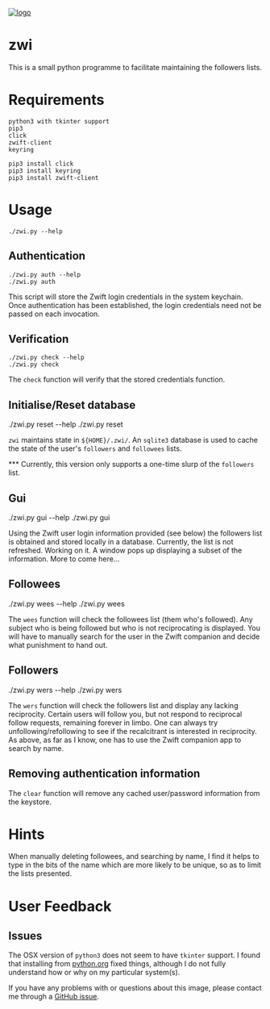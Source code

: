 [![logo](https://raw.githubusercontent.com/permezel/zwi/master/logo.png)](https://zwift.com/)
# zwi

This is a small python programme to facilitate maintaining the followers lists.

# Requirements

    python3 with tkinter support
    pip3
    click
    zwift-client
    keyring

    pip3 install click
    pip3 install keyring
    pip3 install zwift-client
  
# Usage

    ./zwi.py --help

## Authentication

    ./zwi.py auth --help
    ./zwi.py auth

This script will store the Zwift login credentials in the system keychain.
Once authentication has been established, the login credentials need not be passed on each invocation.

## Verification

    ./zwi.py check --help
    ./zwi.py check

The `check` function will verify that the stored credentials function.

## Initialise/Reset database

   ./zwi.py reset --help
   ./zwi.py reset

`zwi` maintains state in `${HOME}/.zwi/`.  An `sqlite3` database is used to cache the state of the user's `followers` and `followees` lists.

*** Currently, this version only supports a one-time slurp of the `followers` list.

## Gui

   ./zwi.py gui --help
   ./zwi.py gui

Using the Zwift user login information provided (see below) the followers list is obtained and stored locally in a database.
Currently, the list is not refreshed.  Working on it.
A window pops up displaying a subset of the information.
More to come here...
   
## Followees

   ./zwi.py wees --help
   ./zwi.py wees

The `wees` function will check the followees list (them who's followed).
Any subject who is being followed but who is not reciprocating is displayed.
You will have to manually search for the user in the Zwift companion and decide what punishment to hand out.

## Followers

   ./zwi.py wers --help
   ./zwi.py wers

The `wers` function will check the followers list and display any lacking reciprocity.
Certain users will follow you, but not respond to reciprocal follow requests, remaining forever in limbo.
One can always try unfollowing/refollowing to see if the recalcitrant is interested in reciprocity.
As above, as far as I know, one has to use the Zwift companion app to search by name.

## Removing authentication information

The `clear` function will remove any cached user/password information from the keystore.

# Hints

When manually deleting followees, and searching by name, I find it helps to type in the bits of the name which are more likely to be unique, so as to limit the lists presented.

# User Feedback

## Issues

The OSX version of `python3` does not seem to have `tkinter` support.
I found that installing from [python.org](https://python.org/) fixed things, although I do not fully understand how or why on my particular system(s).

If you have any problems with or questions about this image, please contact me
through a [GitHub issue](https://github.com/permezel/zwi/issues).
